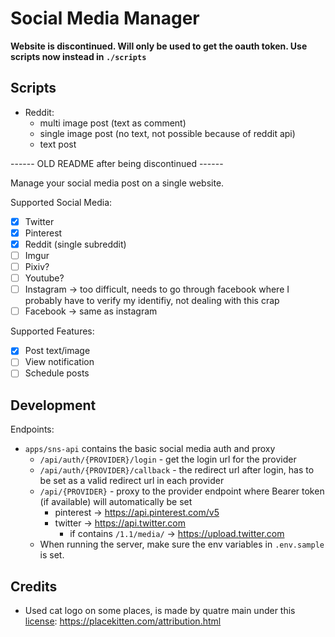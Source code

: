# Social Media Manager

**Website is discontinued. Will only be used to get the oauth token. Use scripts now instead in `./scripts`**

## Scripts

- Reddit:
  - multi image post (text as comment)
  - single image post (no text, not possible because of reddit api)
  - text post

------ OLD README after being discontinued ------

Manage your social media post on a single website.

Supported Social Media:

- [x] Twitter
- [x] Pinterest
- [x] Reddit (single subreddit)
- [ ] Imgur
- [ ] Pixiv?
- [ ] Youtube?
- [ ] Instagram -> too difficult, needs to go through facebook where I probably have to verify my identifiy, not dealing with this crap
- [ ] Facebook -> same as instagram

Supported Features:

- [x] Post text/image
- [ ] View notification
- [ ] Schedule posts

## Development

Endpoints:

- `apps/sns-api` contains the basic social media auth and proxy
  - `/api/auth/{PROVIDER}/login` - get the login url for the provider
  - `/api/auth/{PROVIDER}/callback` - the redirect url after login, has to be set as a valid redirect url in each provider
  - `/api/{PROVIDER}` - proxy to the provider endpoint where Bearer token (if available) will automatically be set
    - pinterest -> https://api.pinterest.com/v5
    - twitter -> https://api.twitter.com
      - if contains `/1.1/media/` -> https://upload.twitter.com
  - When running the server, make sure the env variables in `.env.sample` is set.

## Credits

- Used cat logo on some places, is made by quatre main under this [license](https://creativecommons.org/licenses/by/2.0/): https://placekitten.com/attribution.html
